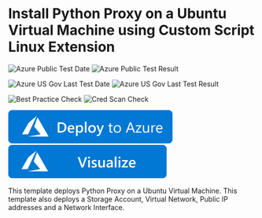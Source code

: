 # Install Python Proxy on a Ubuntu Virtual Machine using Custom Script Linux Extension

![Azure Public Test Date](https://azurequickstartsservice.blob.core.windows.net/badges/python-proxy-on-ubuntu/PublicLastTestDate.svg)
![Azure Public Test Result](https://azurequickstartsservice.blob.core.windows.net/badges/python-proxy-on-ubuntu/PublicDeployment.svg)

![Azure US Gov Last Test Date](https://azurequickstartsservice.blob.core.windows.net/badges/python-proxy-on-ubuntu/FairfaxLastTestDate.svg)
![Azure US Gov Last Test Result](https://azurequickstartsservice.blob.core.windows.net/badges/python-proxy-on-ubuntu/FairfaxDeployment.svg)

![Best Practice Check](https://azurequickstartsservice.blob.core.windows.net/badges/python-proxy-on-ubuntu/BestPracticeResult.svg)
![Cred Scan Check](https://azurequickstartsservice.blob.core.windows.net/badges/python-proxy-on-ubuntu/CredScanResult.svg)

[![Deploy To Azure](https://raw.githubusercontent.com/Azure/azure-quickstart-templates/master/1-CONTRIBUTION-GUIDE/images/deploytoazure.svg?sanitize=true)](https://portal.azure.com/#create/Microsoft.Template/uri/https%3A%2F%2Fraw.githubusercontent.com%2FAzure%2Fazure-quickstart-templates%2Fmaster%2Fpython-proxy-on-ubuntu%2Fazuredeploy.json)  [![Visualize](https://raw.githubusercontent.com/Azure/azure-quickstart-templates/master/1-CONTRIBUTION-GUIDE/images/visualizebutton.svg?sanitize=true)](http://armviz.io/#/?load=https%3A%2F%2Fraw.githubusercontent.com%2FAzure%2Fazure-quickstart-templates%2Fmaster%2Fpython-proxy-on-ubuntu%2Fazuredeploy.json)

This template deploys Python Proxy on a Ubuntu Virtual Machine. This template also deploys a Storage Account, Virtual Network, Public IP addresses and a Network Interface.


